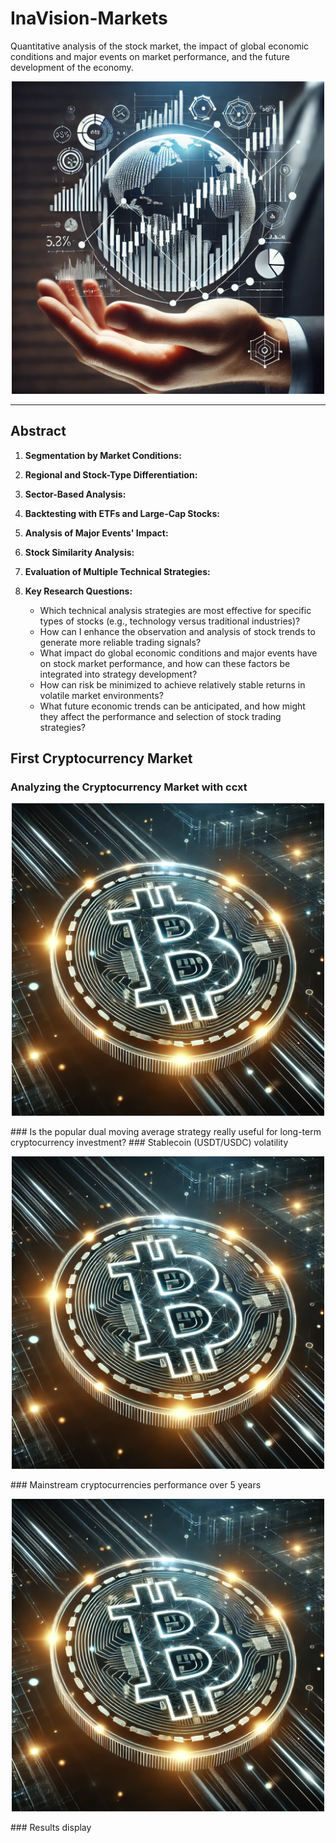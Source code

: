 # InaVision-Markets
Quantitative analysis of the stock market, the impact of global economic conditions and major events on market performance, and the future development of the economy.

<p align="center">
  <img src="./1.jpg" width="500" />
</p>





---
## Abstract

1. **Segmentation by Market Conditions:**  

2. **Regional and Stock-Type Differentiation:**  

3. **Sector-Based Analysis:**
4. **Backtesting with ETFs and Large-Cap Stocks:**
5. **Analysis of Major Events' Impact:**  

   

6. **Stock Similarity Analysis:**  

7. **Evaluation of Multiple Technical Strategies:**  

8. **Key Research Questions:**  
   - Which technical analysis strategies are most effective for specific types of stocks (e.g., technology versus traditional industries)?  
   - How can I enhance the observation and analysis of stock trends to generate more reliable trading signals?  
   - What impact do global economic conditions and major events have on stock market performance, and how can these factors be integrated into strategy development?  
   - How can risk be minimized to achieve relatively stable returns in volatile market environments?  
   - What future economic trends can be anticipated, and how might they affect the performance and selection of stock trading strategies?
## First Cryptocurrency Market
### Analyzing the Cryptocurrency Market with ccxt

<p align="center">
  <img src="./2.jpg" width="500" />
</p>
### Is the popular dual moving average strategy really useful for long-term cryptocurrency investment?
### Stablecoin (USDT/USDC) volatility
<p align="center">
  <img src="./2.jpg" width="500" />
</p>
### Mainstream cryptocurrencies performance over 5 years
<p align="center">
  <img src="./2.jpg" width="500" />
</p>
### Results display


